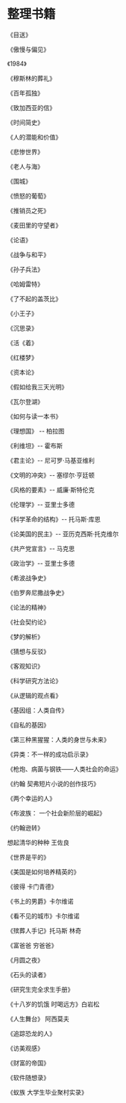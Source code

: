 # 整理书籍

《目送》

《傲慢与偏见》

《1984》

《穆斯林的葬礼》

《百年孤独》

《致加西亚的信》

《时间简史》

《人的潜能和价值》

《悲惨世界》

《老人与海》

《围城》

《愤怒的葡萄》

《推销员之死》

《麦田里的守望者》

《论语》

《战争与和平》

《孙子兵法》

《哈姆雷特》

《了不起的盖茨比》

《小王子》

《沉思录》

《活《着》

《红楼梦》

《资本论》

《假如给我三天光明》

《瓦尔登湖》

《如何与读一本书》

《理想国》 -- 柏拉图

《利维坦》-- 霍布斯

《君主论》-- 尼可罗·马基亚维利

《文明的冲突》-- 塞缪尔·亨廷顿

《风格的要素》-- 威廉·斯特伦克

《伦理学》-- 亚里士多德

《科学革命的结构》-- 托马斯·库恩

《论美国的民主》-- 亚历克西斯·托克维尔

《共产党宣言》-- 马克思

《政治学》-- 亚里士多德

《希波战争史》

《伯罗奔尼撒战争史》

《论法的精神》

《社会契约论》

《梦的解析》

《猜想与反驳》

《客观知识》

《科学研究方法论》

《从逻辑的观点看》

《基因组：人类自传》

《自私的基因》

《第三种黑猩猩：人类的身世与未来》

《异类：不一样的成功启示录》

《枪炮、病菌与钢铁——人类社会的命运》

《约翰 契弗短片小说的创作技巧》

《两个幸运的人》

《布波族： 一个社会新阶层的崛起》

《约翰逊转》

 想起清华的种种 王佐良

《世界是平的》

《美国是如何培养精英的》

《彼得 卡门青德》

《书上的男爵》卡尔维诺

《看不见的城市》卡尔维诺

《殡葬人手记》托马斯 林奇

《富爸爸 穷爸爸》

《月圆之夜》

《石头的读者》

《研究生完全求生手册》

《十八岁的饥饿 时喝远方》白岩松

《人生舞台》 阿西莫夫

《追踪恐龙的人》

《访美观感》

《财富的帝国》

《软件随想录》

《蚁族 大学生毕业聚村实录》















